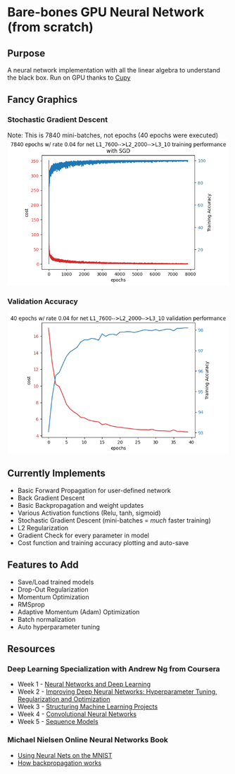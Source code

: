 # Bare-bones GPU Neural Network (from scratch)

## Purpose
A neural network implementation with all the linear algebra to understand the black box. Run on GPU thanks to [Cupy](https://github.com/cupy/cupy)

## Fancy Graphics

### Stochastic Gradient Descent
Note: This is 7840 mini-batches, not epochs (40 epochs were executed)
![Image of Cost Function](/img/L7600_2000_10_SGD.png)
### Validation Accuracy
![Image of Cost Function](/img/L7600_2000_10_valid_max_981.png)


## Currently Implements
- Basic Forward Propagation for user-defined network  
- Back Gradient Descent
- Basic Backpropagation and weight updates
- Various Activation functions (Relu, tanh, sigmoid)
- Stochastic Gradient Descent  (mini-batches = *much* faster training)
- L2 Regularization
- Gradient Check for every parameter in model
- Cost function and training accuracy plotting and auto-save  

## Features to Add
- Save/Load trained models
- Drop-Out Regularization
- Momentum Optimization
- RMSprop  
- Adaptive Momentum (Adam) Optimization
- Batch normalization
- Auto hyperparameter tuning

## Resources
### Deep Learning Specialization with Andrew Ng from Coursera
- Week 1 - [Neural Networks and Deep Learning](https://www.youtube.com/playlist?list=PLkDaE6sCZn6Ec-XTbcX1uRg2_u4xOEky0)
- Week 2 - [Improving Deep Neural Networks: Hyperparameter Tuning, Regularization and Optimization](https://www.youtube.com/playlist?list=PLkDaE6sCZn6Hn0vK8co82zjQtt3T2Nkqc)
- Week 3 - [Structuring Machine Learning Projects](https://www.youtube.com/playlist?list=PLkDaE6sCZn6E7jZ9sN_xHwSHOdjUxUW_b)
- Week 4 - [Convolutional Neural Networks](https://www.youtube.com/playlist?list=PLkDaE6sCZn6Gl29AoE31iwdVwSG-KnDzF)
- Week 5 - [Sequence Models](https://www.youtube.com/playlist?list=PLkDaE6sCZn6F6wUI9tvS_Gw1vaFAx6rd6)  
### Michael Nielsen Online Neural Networks Book
- [Using Neural Nets on the MNIST](http://neuralnetworksanddeeplearning.com/chap1.html)
- [How backpropagation works](http://neuralnetworksanddeeplearning.com/chap2.html)
